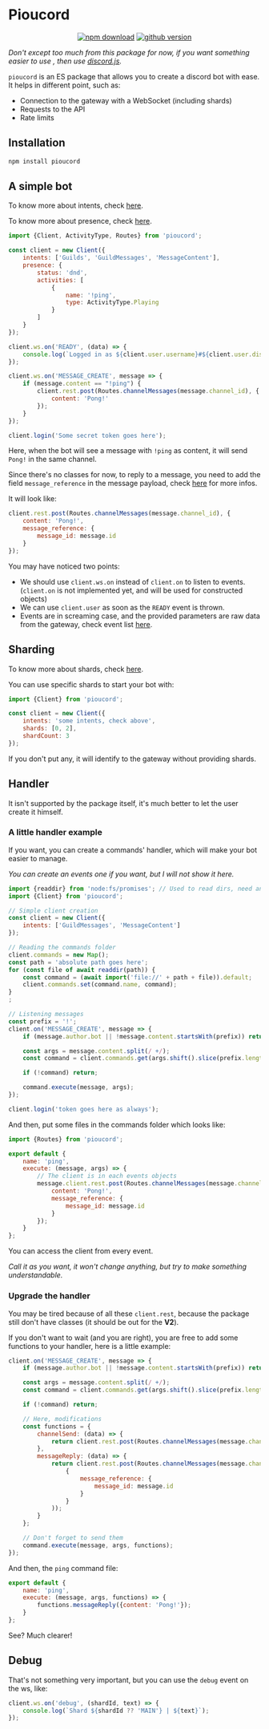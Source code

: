 # Pioucord

<div align="center">
	<p>
		<a href="https://www.npmjs.com/package/pioucord"><img src="https://img.shields.io/npm/dt/pioucord?logo=npm" alt="npm download" /></a>
		<a href="https://github.com/Nanapiou/pioucord"><img src="https://img.shields.io/github/package-json/v/Nanapiou/pioucord?logo=github" alt="github version" /></a>
	</p>
</div>

*Don't except too much from this package for now, if you want something easier to use , then
use [discord.js](https://www.npmjs.com/package/discord.js).*

`pioucord` is an ES package that allows you to create a discord bot with ease.
It helps in different point, such as:

- Connection to the gateway with a WebSocket (including shards)
- Requests to the API
- Rate limits

## Installation

```bash
npm install pioucord
```

## A simple bot

To know more about intents, check [here](https://discord.com/developers/docs/topics/gateway#gateway-intents).

To know more about presence, check [here](https://discord.com/developers/docs/topics/gateway#update-presence).

```js
import {Client, ActivityType, Routes} from 'pioucord';

const client = new Client({
    intents: ['Guilds', 'GuildMessages', 'MessageContent'],
    presence: {
        status: 'dnd',
        activities: [
            {
                name: '!ping',
                type: ActivityType.Playing
            }
        ]
    }
});

client.ws.on('READY', (data) => {
    console.log(`Logged in as ${client.user.username}#${client.user.discriminator} (${client.user.id})`);
});

client.ws.on('MESSAGE_CREATE', message => {
    if (message.content == "!ping") {
        client.rest.post(Routes.channelMessages(message.channel_id), {
            content: 'Pong!'
        });
    }
});

client.login('Some secret token goes here');
```

Here, when the bot will see a message with `!ping` as content, it will send `Pong!` in the same channel.

Since there's no classes for now, to reply to a message, you need to add the field `message_reference` in the message
payload,
check [here](https://discord.com/developers/docs/resources/channel#message-reference-object-message-reference-structure)
for more infos.

It will look like:

```js
client.rest.post(Routes.channelMessages(message.channel_id), {
    content: 'Pong!',
    message_reference: {
        message_id: message.id
    }
});
```

You may have noticed two points:

- We should use `client.ws.on` instead of `client.on` to listen to events. (`client.on` is not implemented yet, and will
  be used for constructed objects)
- We can use `client.user` as soon as the `READY` event is thrown.
- Events are in screaming case, and the provided parameters are raw data from the gateway, check event
  list [here](https://discord.com/developers/docs/topics/gateway-events#receive-events).

## Sharding

To know more about shards, check [here](https://discord.com/developers/docs/topics/gateway#sharding).

You can use specific shards to start your bot with:

```js
import {Client} from 'pioucord';

const client = new Client({
    intents: 'some intents, check above',
    shards: [0, 2],
    shardCount: 3
});
```

If you don't put any, it will identify to the gateway without providing shards.

## Handler

It isn't supported by the package itself, it's much better to let the user create it himself.

### A little handler example

If you want, you can create a commands' handler, which will make your bot easier to manage.

*You can create an events one if you want, but I will not show it here.*

```js
import {readdir} from 'node:fs/promises'; // Used to read dirs, need an absolute path
import {Client} from 'pioucord';

// Simple client creation
const client = new Client({
    intents: ['GuildMessages', 'MessageContent']
});

// Reading the commands folder
client.commands = new Map();
const path = 'absolute path goes here';
for (const file of await readdir(path)) {
    const command = (await import('file://' + path + file)).default;
    client.commands.set(command.name, command);
}
;

// Listening messages
const prefix = '!';
client.on('MESSAGE_CREATE', message => {
    if (message.author.bot || !message.content.startsWith(prefix)) return;

    const args = message.content.split(/ +/);
    const command = client.commands.get(args.shift().slice(prefix.length));

    if (!command) return;

    command.execute(message, args);
});

client.login('token goes here as always');
```

And then, put some files in the commands folder which looks like:

```js
import {Routes} from 'pioucord';

export default {
    name: 'ping',
    execute: (message, args) => {
        // The client is in each events objects
        message.client.rest.post(Routes.channelMessages(message.channel_id), {
            content: 'Pong!',
            message_reference: {
                message_id: message.id
            }
        });
    }
};
```

You can access the client from every event.

*Call it as you want, it won't change anything, but try to make something understandable.*

### Upgrade the handler

You may be tired because of all these `client.rest`, because the package still don't have classes (it should be out for
the __V2__).

If you don't want to wait (and you are right), you are free to add some functions to your handler, here is a little
example:

```js
client.on('MESSAGE_CREATE', message => {
    if (message.author.bot || !message.content.startsWith(prefix)) return;

    const args = message.content.split(/ +/);
    const command = client.commands.get(args.shift().slice(prefix.length));

    if (!command) return;

    // Here, modifications
    const functions = {
        channelSend: (data) => {
            return client.rest.post(Routes.channelMessages(message.channel_id), data);
        },
        messageReply: (data) => {
            return client.rest.post(Routes.channelMessages(message.channel_id), Object.assign(data,
                {
                    message_reference: {
                        message_id: message.id
                    }
                }
            ));
        }
    };

    // Don't forget to send them
    command.execute(message, args, functions);
});
```

And then, the `ping` command file:

```js
export default {
    name: 'ping',
    execute: (message, args, functions) => {
        functions.messageReply({content: 'Pong!'});
    }
};
```

See? Much clearer!

## Debug

That's not something very important, but you can use the `debug` event on the ws, like:

```js
client.ws.on('debug', (shardId, text) => {
    console.log(`Shard ${shardId ?? 'MAIN'} | ${text}`);
});
```
